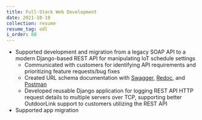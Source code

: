 ```yaml
---
title: Full-Stack Web Development
date: 2021-10-18
collection: resume
resume_tag: odl
i_order: 80
---
```


- Supported development and migration from a legacy SOAP API to a modern Django-based
  REST API for manipulating IoT schedule settings
  - Communicated with customers for identifying API requirements and prioritizing
    feature requests/bug fixes
  - Created URL schema documentation with
    [Swagger](https://portal.outdoorlinkinc.com/thirdparty/swagger/),
    [Redoc](https://portal.outdoorlinkinc.com/thirdparty/redoc/), and
    [Postman](https://documenter.getpostman.com/view/6606680/SVYjU3Kd)
  - Developed reusable Django application for logging REST API HTTP request details to
    multiple servers over TCP, supporting better OutdoorLink support to customers
    utilizing the REST API
- Supported app migration 
